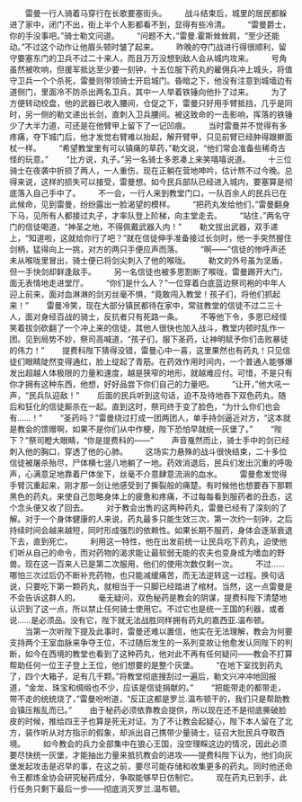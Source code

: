 　　雷曼一行人骑着马穿行在长歌要塞街头。
　　战斗结束后，城里的居民都躲进了家中，闭门不出，街上半个人影都看不到，显得有些冷清。
　　“雷曼爵士，你的手没事吧。”骑士勒文问道。
　　“问题不大，”雷曼.霍斯耸耸肩，“至少还能动。”不过这个动作让他眉头顿时皱了起来。
　　昨晚的夺门战进行得很顺利，留守要塞东门的卫兵不过二十来人，而且万万没想到敌人会从城内攻来。
　　号角虽然被吹响，但援军抵达至少要一刻钟，十五位服下药丸的雇佣兵冲上城头，将值守卫兵一个个杀死，雷曼则带领骑士开启城门。昏暗之下，他没有注意到城墙边有道侧门，里面冷不防杀出两名卫兵，其中一人举着铁锤向他扑了过来。
　　为了方便转动绞盘，他的武器已收入腰间，仓促之下，雷曼只好用手臂抵挡，几乎是同时，另一侧的勒文递出长剑，直刺入卫兵腰间。被这致命的一击影响，挥落的铁锤少了大半力道，可还是在他臂甲上留下了一记凹痕。
　　当时雷曼并不觉得有多疼痛，夺下城门后，他才发觉右臂难以抬起，解开臂甲，只见前臂已经肿得跟擀面杖一样。
　　“希望教堂里有可以镇痛的草药，”勒文说，“他们常会准备些稀奇古怪的玩意。”
　　“比方说，丸子。”另一名骑士多恩凑上来笑嘻嘻说道。
　　十三位骑士在夜袭中折损了两人，一人重伤，现在正躺在营地呻吟，估计熬不过今晚。总得来说，这样的损失可以接受，雷曼想。如今民兵部队已经进入城内，要塞算是彻底落入自己手中了。
　　不一会，一行人来到教堂门口，一队百余人的民兵已在此候命，见到雷曼，纷纷露出一脸渴望的模样。
　　“把药丸发给他们，”雷曼翻身下马，见所有人都接过丸子，才率队登上阶梯，向主堂走去。
　　“站住，”两名守门的信徒喝道，“神圣之地，不得佩戴武器入内！”
　　勒文拔出武器，双手递上，“知道啦，这就给你行了吧？”就在信徒伸手准备接过长剑时，他一手突然握住剑柄，猛得向上一挑，对方的两只手便应声而落。
　　“啊——”信徒的惨呼声还未从喉咙里冒出，骑士便已将剑尖刺入了他的喉咙。
　　勒文的外号虽为坚盾，但一手快剑却鲜逢敌手。
　　另一名信徒也被多恩割断了喉咙，雷曼踢开大门，面无表情地走进堂厅。
　　“你们是什么人？”一位穿着白底蓝边祭司袍的中年人迎上前来，面对血淋淋的剑刃丝毫不惧，“竟敢闯入教堂！孩子们，将他们抓起来！”
　　雷曼冷笑，现在大部分镇民都待在家中，常驻教堂的信徒不过二三十人，面对身经百战的骑士，反抗者只有死路一条。
　　不等他下令，多恩已经怪笑着拔剑砍翻了一个冲上来的信徒，其他人很快也加入战斗，教堂内顿时乱作一团。见到局势不妙，祭司高喊道，“孩子们，服下圣药，让神明赋予你们击败暴徒的伟力！”
　　提费科陛下猜得没错，雷曼心中一喜，这里果然也有药丸！只见信徒们眼睛陡然变得通红，脸上绽起了青筋。在药效作用时间内，一个普通人能够爆发出超越人体极限的力量和速度，越是狭窄的地形，就越难应付。可惜，不是只有你才拥有这种东西，他想，好好品尝下你们自己的力量吧。
　　“让开，”他大吼一声，“民兵队迎敌！”
　　后面的民兵听到这句话，迫不及待地吞下双色药丸，随后和狂化的信徒厮杀在一起。直到这时，祭司终于变了脸色，“为什么你们也会有……！”
　　“圣药吗？”雷曼绕过打成一团两团人，单手持剑逼近对方，“这本就是教会的馈赠啊，如果不是你们从中作梗，陛下恐怕早就统一灰堡了。”
　　“陛下？”祭司瞪大眼睛，“你是提费科的——”
　　声音戛然而止，骑士手中的剑已经刺入他的胸口，穿透了他的心肺。
　　这场实力悬殊的战斗很快结束，二十多位信徒被屠杀殆尽，尸体横七竖八地躺了一地。药效消退后，民兵们发出沉重的呼吸声，心满意足地靠着尸体坐下，丝毫不介意肆意流淌的血水。
　　雷曼愈发觉得手臂沉重起来，刚才那一剑让他感受到了撕裂般的痛楚。有时候他也想要吞下那颗黑色的药丸，来使自己忽略身体上的疲惫和疼痛，不过每每看到服药者的丑态，这个念头便又收了回去。
　　对于教会出售的这两种药丸，雷曼已经有了深刻的了解。对于一个身体健康的人来说，药丸最多只能生效三次，第一次约一刻钟，之后持续时间会越来越短，同时形成强烈的依赖性。如果长期不服药，身体会逐渐衰退下去，直到死亡。
　　利用这一特性，他在出发前统一让民兵吃下药丸，迫使他们听从自己的命令，而对药物的渴求能让最软弱无能的农夫也变身成为嗜血的野兽。现在这一百来人已是第二次服用，他们的使用次数仅剩一次。
　　不过……哪怕三次过后仍不断补充药物，也只能减缓痛苦，而无法逆转这一过程。换句话说，只要吃下第一颗药丸，就相当于一只脚已经踏进了棺材。当然，这一点雷曼是不会告诉这群人的。
　　毫无疑问，双色秘药是教会的阴谋，提费科陛下清楚地认识到了这一点，所以禁止任何骑士使用它。不过它也是统一王国的利器，或者说……是必须品。没有它，陛下就无法战胜同样拥有药丸的嘉西亚.温布顿。
　　当第一次听陛下提及此事时，雷曼还难以置信，他实在无法理解，教会为何要支持两个王室血脉来争夺王位，不过随后发生的一系列变故让他愈发认同陛下的判断，如今在西境的教堂也看到了这种药丸，他对此不再有任何疑问——教会不打算帮助任何一位王子登上王位，他们想要的是整个灰堡。
　　“在地下室找到药丸了，四个大箱子，足有几千颗。”将教堂彻底搜刮过一遍后，勒文兴冲冲地回报道，“金龙、珠宝和绸缎也不少，应该是信徒捐献的。”
　　“把能带走的都带走，带不走的统统烧了，”雷曼吩咐道，“反正这都是罗兰.温布顿干的，我们只是帮助教会镇压叛乱而已。”
　　由于秘药必须依靠教会提供，所以现在还不是彻底撕破脸皮的时候，推给四王子也算是死无对证。为了不让教会起疑心，陛下本人留在了北方，装作听从对方指示的假象，却派出自己携带少量骑士，征召大批民兵夺取西境。
　　如今教会的兵力全部集中在狼心王国，没空理睬这边的情况，因此必须要尽快统一灰堡，才能抽出力量来抵抗教会的进攻——提费科陛下认为，他们向灰堡发起攻击是迟早的事，在这之前，要尽可能存储和收集更多的药丸。同时他还命令王都炼金协会研究秘药成分，争取能够早日仿制它。
　　现在药丸已到手，此行任务只剩下最后一步——彻底消灭罗兰.温布顿。